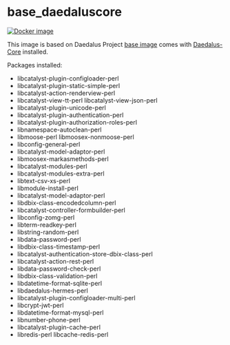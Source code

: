 # base_daedaluscore

[![Docker image](https://img.shields.io/badge/docker-latest-blue.svg)](https://hub.docker.com/r/daedalusproject/base_daedaluscore)

This image is based on Daedalus Project [base image](/base) comes with [Daedalus-Core](https://git.daedalus-project.io/daedalusproject/Daedalus-Core) installed.

Packages installed:

* libcatalyst-plugin-configloader-perl
* libcatalyst-plugin-static-simple-perl
* libcatalyst-action-renderview-perl
* libcatalyst-view-tt-perl libcatalyst-view-json-perl
* libcatalyst-plugin-unicode-perl
* libcatalyst-plugin-authentication-perl
* libcatalyst-plugin-authorization-roles-perl
* libnamespace-autoclean-perl
* libmoose-perl libmoosex-nonmoose-perl
* libconfig-general-perl
* libcatalyst-model-adaptor-perl
* libmoosex-markasmethods-perl
* libcatalyst-modules-perl
* libcatalyst-modules-extra-perl
* libtext-csv-xs-perl
* libmodule-install-perl
* libcatalyst-model-adaptor-perl
* libdbix-class-encodedcolumn-perl
* libcatalyst-controller-formbuilder-perl
* libconfig-zomg-perl
* libterm-readkey-perl
* libstring-random-perl
* libdata-password-perl
* libdbix-class-timestamp-perl
* libcatalyst-authentication-store-dbix-class-perl
* libcatalyst-action-rest-perl
* libdata-password-check-perl
* libdbix-class-validation-perl
* libdatetime-format-sqlite-perl
* libdaedalus-hermes-perl
* libcatalyst-plugin-configloader-multi-perl
* libcrypt-jwt-perl
* libdatetime-format-mysql-perl
* libnumber-phone-perl
* libcatalyst-plugin-cache-perl
* libredis-perl libcache-redis-perl

